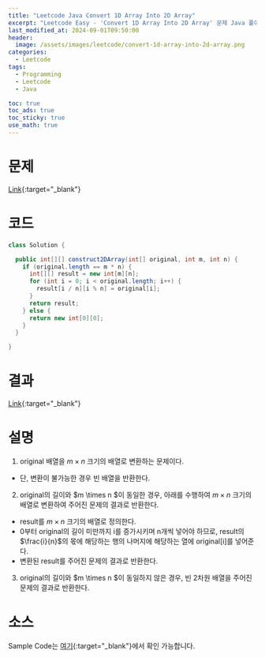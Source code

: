 ```yaml
---
title: "Leetcode Java Convert 1D Array Into 2D Array"
excerpt: "Leetcode Easy - 'Convert 1D Array Into 2D Array' 문제 Java 풀이"
last_modified_at: 2024-09-01T09:50:00
header:
  image: /assets/images/leetcode/convert-1d-array-into-2d-array.png
categories:
  - Leetcode
tags:
  - Programming
  - Leetcode
  - Java

toc: true
toc_ads: true
toc_sticky: true
use_math: true
---
```

# 문제
[Link](https://leetcode.com/problems/convert-1d-array-into-2d-array/){:target="_blank"}

# 코드
```java
class Solution {

  public int[][] construct2DArray(int[] original, int m, int n) {
    if (original.length == m * n) {
      int[][] result = new int[m][n];
      for (int i = 0; i < original.length; i++) {
        result[i / n][i % n] = original[i];
      }
      return result;
    } else {
      return new int[0][0];
    }
  }

}
```

# 결과
[Link](https://leetcode.com/problems/convert-1d-array-into-2d-array/submissions/1374736202/){:target="_blank"}

# 설명
1. original 배열을 $m \times n$ 크기의 배열로 변환하는 문제이다.
- 단, 변환이 불가능한 경우 빈 배열을 반환한다.

2. original의 길이와 $m \times n $이 동일한 경우, 아래를 수행하여 $m \times n$ 크기의 배열로 변환하여 주어진 문제의 결과로 반환한다.
- result를 $m \times n$ 크기의 배열로 정의한다.
- 0부터 original의 길이 미만까지 i를 증가시키며 n개씩 넣어야 하므로, result의 $\frac{i}{n}$의 몫에 해당하는 행의 나머지에 해당하는 열에 original[i]를 넣어준다.
- 변환된 result를 주어진 문제의 결과로 반환한다.

3. original의 길이와 $m \times n $이 동일하지 않은 경우, 빈 2차원 배열을 주어진 문제의 결과로 반환한다.

# 소스
Sample Code는 [여기](https://github.com/GracefulSoul/leetcode/blob/master/src/main/java/gracefulsoul/problems/Convert1DArrayInto2DArray.java){:target="_blank"}에서 확인 가능합니다.
